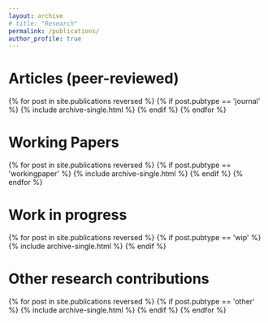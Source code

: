 ```yaml
---
layout: archive
# title: "Research"
permalink: /publications/
author_profile: true
---
```


<h1>Articles (peer-reviewed)</h1>
{% for post in site.publications reversed %}
  {% if post.pubtype == 'journal' %}
      {% include archive-single.html %}
  {% endif %}
{% endfor %}
<br>
<h1>Working Papers</h1>
{% for post in site.publications reversed %}
  {% if post.pubtype == 'workingpaper' %}
      {% include archive-single.html %}
  {% endif %}
{% endfor %}
<br>
<h1>Work in progress</h1>
{% for post in site.publications reversed %}
  {% if post.pubtype == 'wip' %}
      {% include archive-single.html %}
  {% endif %}
<h1>Other research contributions</h1>
{% for post in site.publications reversed %}
  {% if post.pubtype == 'other' %}
      {% include archive-single.html %}
  {% endif %}
{% endfor %}